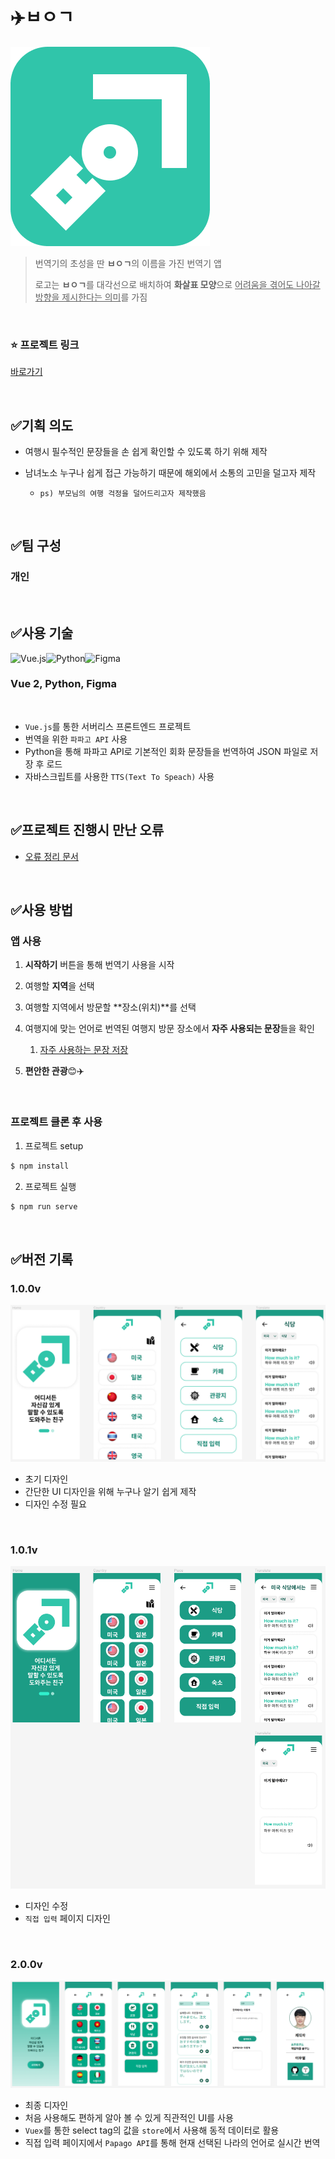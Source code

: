 # ✈️ㅂㅇㄱ

![logo](README.assets/logo.png)

> 번역기의 초성을 딴 **ㅂㅇㄱ**의 이름을 가진 번역기 앱
>
> 로고는 **ㅂㅇㄱ**를 대각선으로 배치하여 **화살표 모양**으로 <u>어려움을 겪어도 나아갈 방향을 제시한다는 의미</u>를 가짐

<br>

### ⭐ 프로젝트 링크

[바로가기](https://translate-project.vercel.app/)

<br>

## ✅기획 의도

- 여행시 필수적인 문장들을 손 쉽게 확인할 수 있도록 하기 위해 제작

- 남녀노소 누구나 쉽게 접근 가능하기 때문에 해외에서 소통의 고민을 덜고자 제작
  - `ps) 부모님의 여행 걱정을 덜어드리고자 제작했음`

<br>

## ✅팀 구성

### 개인

<br>

## ✅사용 기술

![Vue.js](https://img.shields.io/badge/vuejs-%2335495e.svg?style=for-the-badge&logo=vuedotjs&logoColor=%234FC08D)![Python](https://img.shields.io/badge/python-3670A0?style=for-the-badge&logo=python&logoColor=ffdd54)![Figma](https://img.shields.io/badge/figma-%23F24E1E.svg?style=for-the-badge&logo=figma&logoColor=white)

### **Vue 2, Python, Figma**

<br>

- `Vue.js`를 통한 서버리스 프론트엔드 프로젝트
- 번역을 위한 `파파고 API` 사용
- Python을 통해 파파고 API로 기본적인 회화 문장들을 번역하여 JSON 파일로 저장 후 로드
- 자바스크립트를 사용한 `TTS(Text To Speach)` 사용

<br>

## ✅프로젝트 진행시 만난 오류

- [오류 정리 문서](./오류정리.md)

<br>

## ✅사용 방법

### 앱 사용

1. **시작하기** 버튼을 통해 번역기 사용을 시작
2. 여행할 **지역**을 선택
3. 여행할 지역에서 방문할 **장소(위치)**를 선택
4. 여행지에 맞는 언어로 번역된 여행지 방문 장소에서 **자주 사용되는 문장**들을 확인
   1. [자주 사용하는 문장 저장](./회화.md)

5. **편안한 관광**😊✈️

<br>

### 프로젝트 클론 후 사용

1. 프로젝트 setup

```bash
$ npm install
```

2. 프로젝트 실행

```bash
$ npm run serve
```

<br>

## ✅버전 기록

### 1.0.0v

![image-20230131234716679](README.assets/image-20230131234716679.png)

- 초기 디자인
- 간단한 UI 디자인을 위해 누구나 알기 쉽게 제작
- 디자인 수정 필요

<br>

### 1.0.1v

![image-20230203002035577](README.assets/image-20230203002035577.png)

- 디자인 수정
- `직접 입력` 페이지 디자인

<br>

### 2.0.0v

![image-20230209151429224](README.assets/image-20230209151429224.png)

- 최종 디자인
- 처음 사용해도 편하게 알아 볼 수 있게 직관적인 UI를 사용
- `Vuex`를 통한 select tag의 값을 `store`에서 사용해 동적 데이터로 활용
- 직접 입력 페이지에서 `Papago API`를 통해 현재 선택된 나라의 언어로 실시간 번역



